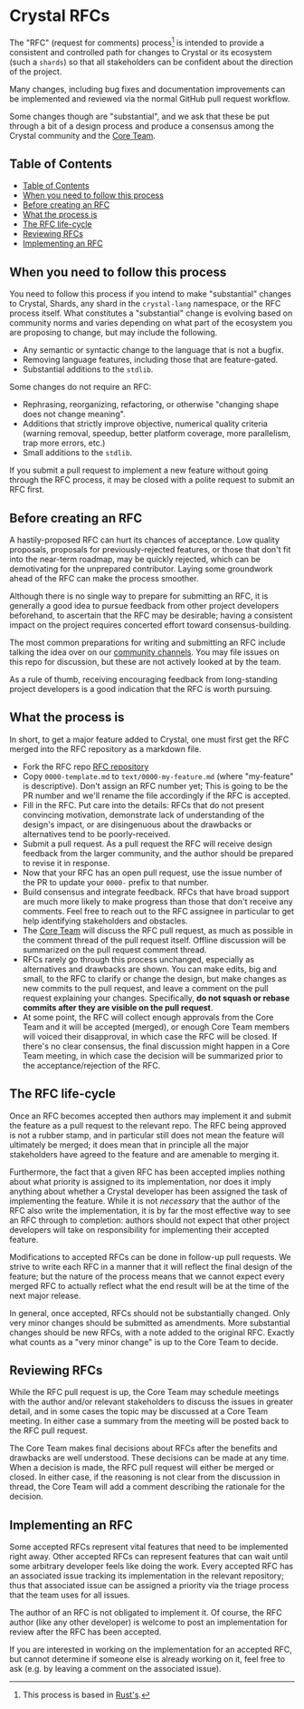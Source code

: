 # Crystal RFCs

The "RFC" (request for comments) process[^1] is intended to provide a consistent and controlled path for changes to Crystal or its ecosystem (such a `shards`) so that all stakeholders can be confident about the direction of the project.

Many changes, including bug fixes and documentation improvements can be implemented and reviewed via the normal GitHub pull request workflow.

Some changes though are "substantial", and we ask that these be put through a bit of a design process and produce a consensus among the Crystal community and the [Core Team].

## Table of Contents

[Table of Contents]: #table-of-contents

- [Table of Contents]
- [When you need to follow this process]
- [Before creating an RFC]
- [What the process is]
- [The RFC life-cycle]
- [Reviewing RFCs]
- [Implementing an RFC]

## When you need to follow this process

[When you need to follow this process]: #when-you-need-to-follow-this-process

You need to follow this process if you intend to make "substantial" changes to Crystal, Shards, any shard in the `crystal-lang` namespace, or the RFC process itself. What constitutes a "substantial" change is evolving based on community norms and varies depending on what part of the ecosystem you are proposing to change, but may include the following.

- Any semantic or syntactic change to the language that is not a bugfix.
- Removing language features, including those that are feature-gated.
- Substantial additions to the `stdlib`.

Some changes do not require an RFC:

- Rephrasing, reorganizing, refactoring, or otherwise "changing shape does not change meaning".
- Additions that strictly improve objective, numerical quality criteria (warning removal, speedup, better platform coverage, more parallelism, trap more errors, etc.)
- Small additions to the `stdlib`.

If you submit a pull request to implement a new feature without going through the RFC process, it may be closed with a polite request to submit an RFC first.

## Before creating an RFC

[Before creating an RFC]: #before-creating-an-rfc

A hastily-proposed RFC can hurt its chances of acceptance. Low quality
proposals, proposals for previously-rejected features, or those that don't fit into the near-term roadmap, may be quickly rejected, which can be demotivating for the unprepared contributor. Laying some groundwork ahead of the RFC can make the process smoother.

Although there is no single way to prepare for submitting an RFC, it is generally a good idea to pursue feedback from other project developers beforehand, to ascertain that the RFC may be desirable; having a consistent impact on the project requires concerted effort toward consensus-building.

The most common preparations for writing and submitting an RFC include talking the idea over on our [community channels]. You may file issues on this repo for discussion, but these are not actively looked at by the team.

As a rule of thumb, receiving encouraging feedback from long-standing project developers is a good indication that the RFC is worth pursuing.

## What the process is

[What the process is]: #what-the-process-is

In short, to get a major feature added to Crystal, one must first get the RFC merged into the RFC repository as a markdown file.

- Fork the RFC repo [RFC repository]
- Copy `0000-template.md` to `text/0000-my-feature.md` (where "my-feature" is descriptive). Don't assign an RFC number yet; This is going to be the PR number and we'll rename the file accordingly if the RFC is accepted.
- Fill in the RFC. Put care into the details: RFCs that do not present convincing motivation, demonstrate lack of understanding of the design's impact, or are disingenuous about the drawbacks or alternatives tend to be poorly-received.
- Submit a pull request. As a pull request the RFC will receive design feedback from the larger community, and the author should be prepared to revise it in response.
- Now that your RFC has an open pull request, use the issue number of the PR to update your `0000-` prefix to that number.
- Build consensus and integrate feedback. RFCs that have broad support are
much more likely to make progress than those that don't receive any comments. Feel free to reach out to the RFC assignee in particular to get help identifying stakeholders and obstacles.
- The [Core Team] will discuss the RFC pull request, as much as possible in the comment thread of the pull request itself. Offline discussion will be summarized on the pull request comment thread.
- RFCs rarely go through this process unchanged, especially as alternatives and drawbacks are shown. You can make edits, big and small, to the RFC to clarify or change the design, but make changes as new commits to the pull request, and leave a comment on the pull request explaining your changes. Specifically, **do not squash or rebase commits after they are visible on the pull request**.
- At some point, the RFC will collect enough approvals from the Core Team and it will be accepted (merged), or enough Core Team members will voiced their disapproval, in which case the RFC will be closed. If there's no clear consensus, the final discussion might happen in a Core Team meeting, in which case the decision will be summarized prior to the acceptance/rejection of the RFC.

## The RFC life-cycle

[The RFC life-cycle]: #the-rfc-life-cycle

Once an RFC becomes accepted then authors may implement it and submit the
feature as a pull request to the relevant repo. The RFC being approved is not a rubber stamp, and in particular still does not mean the feature will ultimately be merged; it does mean that in principle all the major stakeholders have agreed to the feature and are amenable to merging it.

Furthermore, the fact that a given RFC has been accepted implies nothing about what priority is assigned to its implementation, nor does it imply anything about whether a Crystal developer has been assigned the task of implementing the feature. While it is not _necessary_ that the author of the RFC also write the implementation, it is by far the most effective way to see an RFC through to completion: authors should not expect that other project developers will take on responsibility for implementing their accepted feature.

Modifications to accepted RFCs can be done in follow-up pull requests. We strive to write each RFC in a manner that it will reflect the final design of the feature; but the nature of the process means that we cannot expect every merged RFC to actually reflect what the end result will be at the time of the next major release.

In general, once accepted, RFCs should not be substantially changed. Only very minor changes should be submitted as amendments. More substantial changes should be new RFCs, with a note added to the original RFC.   Exactly what counts as a "very minor change" is up to the Core Team to decide.

## Reviewing RFCs

[Reviewing RFCs]: #reviewing-rfcs

While the RFC pull request is up, the Core Team may schedule meetings with the author and/or relevant stakeholders to discuss the issues in greater detail, and in some cases the topic may be discussed at a Core Team meeting. In either case a summary from the meeting will be posted back to the RFC pull request.

The Core Team makes final decisions about RFCs after the benefits and drawbacks are well understood. These decisions can be made at any time. When a decision is made, the RFC pull request will either be merged or closed. In either case, if the reasoning is not clear from the discussion in thread, the Core Team will add a comment describing the rationale for the decision.

## Implementing an RFC

[Implementing an RFC]: #implementing-an-rfc

Some accepted RFCs represent vital features that need to be implemented right away. Other accepted RFCs can represent features that can wait until some arbitrary developer feels like doing the work. Every accepted RFC has an associated issue tracking its implementation in the relevant repository; thus that associated issue can be assigned a priority via the triage process that the team uses for all issues.

The author of an RFC is not obligated to implement it. Of course, the RFC author (like any other developer) is welcome to post an implementation for review after the RFC has been accepted.

If you are interested in working on the implementation for an accepted RFC, but cannot determine if someone else is already working on it, feel free to ask (e.g. by leaving a comment on the associated issue).

[^1]: This process is based in [Rust's](https://github.com/rust-lang/rfcs).

[community channels]: https://crystal-lang.org/community
[RFC repository]: https://github.com/crystal-lang/rfcs
[Core Team]: https://crystal-lang.org/team
